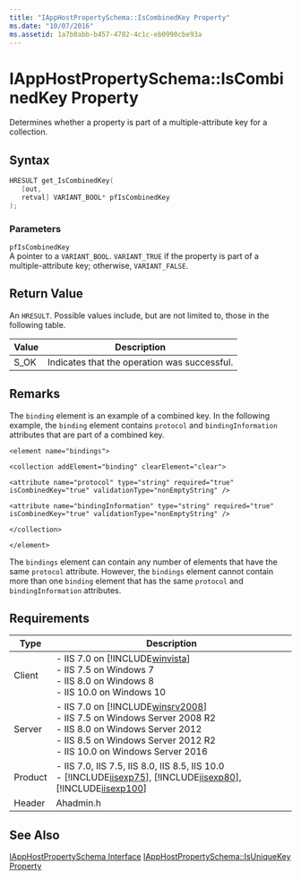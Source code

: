 ```yaml
---
title: "IAppHostPropertySchema::IsCombinedKey Property"
ms.date: "10/07/2016"
ms.assetid: 1a7b0abb-b457-4782-4c1c-eb0990cbe93a
---
```

# IAppHostPropertySchema::IsCombinedKey Property
Determines whether a property is part of a multiple-attribute key for a collection.  
  
## Syntax  
  
```cpp  
HRESULT get_IsCombinedKey(  
   [out,  
   retval] VARIANT_BOOL* pfIsCombinedKey  
);  
```  
  
### Parameters  
 `pfIsCombinedKey`  
 A pointer to a `VARIANT_BOOL`. `VARIANT_TRUE` if the property is part of a multiple-attribute key; otherwise, `VARIANT_FALSE`.  
  
## Return Value  
 An `HRESULT`. Possible values include, but are not limited to, those in the following table.  
  
|Value|Description|  
|-----------|-----------------|  
|S_OK|Indicates that the operation was successful.|  
  
## Remarks  
 The `binding` element is an example of a combined key. In the following example, the `binding` element contains `protocol` and `bindingInformation` attributes that are part of a combined key.  
  
 `<element name="bindings">`  
  
 `<collection addElement="binding" clearElement="clear">`  
  
 `<attribute name="protocol" type="string" required="true"                isCombinedKey="true" validationType="nonEmptyString" />`  
  
 `<attribute name="bindingInformation" type="string" required="true"                 isCombinedKey="true" validationType="nonEmptyString" />`  
  
 `</collection>`  
  
 `</element>`  
  
 The `bindings` element can contain any number of elements that have the same `protocol` attribute. However, the `bindings` element cannot contain more than one `binding` element that has the same `protocol` and `bindingInformation` attributes.  
  
## Requirements  
  
|Type|Description|  
|----------|-----------------|  
|Client|-   IIS 7.0 on [!INCLUDE[winvista](../../wmi-provider/includes/winvista-md.md)]<br />-   IIS 7.5 on Windows 7<br />-   IIS 8.0 on Windows 8<br />-   IIS 10.0 on Windows 10|  
|Server|-   IIS 7.0 on [!INCLUDE[winsrv2008](../../wmi-provider/includes/winsrv2008-md.md)]<br />-   IIS 7.5 on Windows Server 2008 R2<br />-   IIS 8.0 on Windows Server 2012<br />-   IIS 8.5 on Windows Server 2012 R2<br />-   IIS 10.0 on Windows Server 2016|  
|Product|-   IIS 7.0, IIS 7.5, IIS 8.0, IIS 8.5, IIS 10.0<br />-   [!INCLUDE[iisexp75](../../web-development-reference/native-code-api-reference/includes/iisexp75-md.md)], [!INCLUDE[iisexp80](../../web-development-reference/native-code-api-reference/includes/iisexp80-md.md)], [!INCLUDE[iisexp100](../../web-development-reference/native-code-api-reference/includes/iisexp100-md.md)]|  
|Header|Ahadmin.h|  
  
## See Also  
 [IAppHostPropertySchema Interface](../../web-development-reference/native-code-api-reference/iapphostpropertyschema-interface.md)
 [IAppHostPropertySchema::IsUniqueKey Property](../../web-development-reference/native-code-api-reference/iapphostpropertyschema-isuniquekey-property.md)

